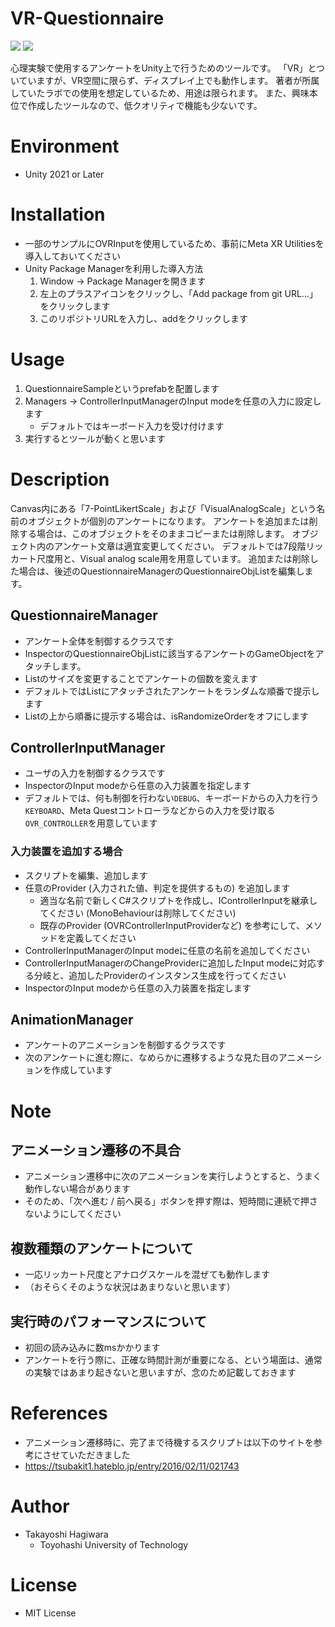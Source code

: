 # VR-Questionnaire

<img src="https://img.shields.io/badge/Unity-2021 or Later-blue?&logo=Unity"> <img src="https://img.shields.io/badge/License-MIT-green">

心理実験で使用するアンケートをUnity上で行うためのツールです。
「VR」とついていますが、VR空間に限らず、ディスプレイ上でも動作します。
著者が所属していたラボでの使用を想定しているため、用途は限られます。
また、興味本位で作成したツールなので、低クオリティで機能も少ないです。


# Environment
- Unity 2021 or Later

# Installation
- 一部のサンプルにOVRInputを使用しているため、事前にMeta XR Utilitiesを導入しておいてください
- Unity Package Managerを利用した導入方法
    1. Window -> Package Managerを開きます
    1. 左上のプラスアイコンをクリックし、「Add package from git URL...」をクリックします
    1. このリポジトリURLを入力し、addをクリックします

# Usage
1. QuestionnaireSampleというprefabを配置します
1. Managers -> ControllerInputManagerのInput modeを任意の入力に設定します
    - デフォルトではキーボード入力を受け付けます
1. 実行するとツールが動くと思います

# Description
Canvas内にある「7-PointLikertScale」および「VisualAnalogScale」という名前のオブジェクトが個別のアンケートになります。
アンケートを追加または削除する場合は、このオブジェクトをそのままコピーまたは削除します。
オブジェクト内のアンケート文章は適宜変更してください。
デフォルトでは7段階リッカート尺度用と、Visual analog scale用を用意しています。
追加または削除した場合は、後述のQuestionnaireManagerのQuestionnaireObjListを編集します。

## QuestionnaireManager
- アンケート全体を制御するクラスです
- InspectorのQuestionnaireObjListに該当するアンケートのGameObjectをアタッチします。
- Listのサイズを変更することでアンケートの個数を変えます
- デフォルトではListにアタッチされたアンケートをランダムな順番で提示します
- Listの上から順番に提示する場合は、isRandomizeOrderをオフにします

## ControllerInputManager
- ユーザの入力を制御するクラスです
- InspectorのInput modeから任意の入力装置を指定します
- デフォルトでは、何も制御を行わない`DEBUG`、キーボードからの入力を行う`KEYBOARD`、Meta Questコントローラなどからの入力を受け取る`OVR_CONTROLLER`を用意しています
### 入力装置を追加する場合
- スクリプトを編集、追加します
- 任意のProvider (入力された値、判定を提供するもの) を追加します
    - 適当な名前で新しくC#スクリプトを作成し、IControllerInputを継承してください (MonoBehaviourは削除してください)
    - 既存のProvider (OVRControllerInputProviderなど) を参考にして、メソッドを定義してください
- ControllerInputManagerのInput modeに任意の名前を追加してください
- ControllerInputManagerのChangeProviderに追加したInput modeに対応する分岐と、追加したProviderのインスタンス生成を行ってください
- InspectorのInput modeから任意の入力装置を指定します

## AnimationManager
- アンケートのアニメーションを制御するクラスです
- 次のアンケートに進む際に、なめらかに遷移するような見た目のアニメーションを作成しています


# Note
## アニメーション遷移の不具合
- アニメーション遷移中に次のアニメーションを実行しようとすると、うまく動作しない場合があります
- そのため、「次へ進む / 前へ戻る」ボタンを押す際は、短時間に連続で押さないようにしてください

## 複数種類のアンケートについて
- 一応リッカート尺度とアナログスケールを混ぜても動作します
- （おそらくそのような状況はあまりないと思います）

## 実行時のパフォーマンスについて
- 初回の読み込みに数msかかります
- アンケートを行う際に、正確な時間計測が重要になる、という場面は、通常の実験ではあまり起きないと思いますが、念のため記載しておきます

# References
- アニメーション遷移時に、完了まで待機するスクリプトは以下のサイトを参考にさせていただきました
- https://tsubakit1.hateblo.jp/entry/2016/02/11/021743

# Author
- Takayoshi Hagiwara
    - Toyohashi University of Technology


# License
- MIT License